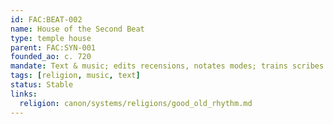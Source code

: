 ```yaml
---
id: FAC:BEAT-002
name: House of the Second Beat
type: temple house
parent: FAC:SYN-001
founded_ao: c. 720
mandate: Text & music; edits recensions, notates modes; trains scribes and choirmasters.
tags: [religion, music, text]
status: Stable
links:
  religion: canon/systems/religions/good_old_rhythm.md
---
```

